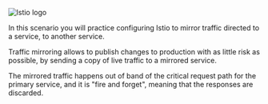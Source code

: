 
![Istio logo](https://raw.githubusercontent.com/lorenzo85/scenarios-ica/master/istio-logo.svg)


In this scenario you will practice configuring Istio to mirror traffic directed 
to a service, to another service.

Traffic mirroring allows to publish changes to production with as little risk as 
possible, by sending a copy of live traffic to a mirrored service. 

The mirrored traffic happens out of band of the critical request path for the 
primary service, and it is "fire and forget", meaning that the responses are 
discarded.